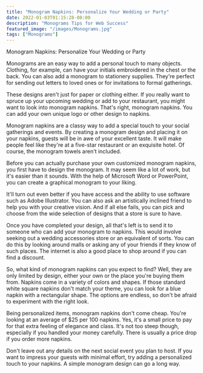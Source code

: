 ```yaml
---
title: "Monogram Napkins: Personalize Your Wedding or Party"
date: 2022-01-03T01:15:28-08:00
description: "Monograms Tips for Web Success"
featured_image: "/images/Monograms.jpg"
tags: ["Monograms"]
---
```


Monogram Napkins: Personalize Your Wedding or Party

Monograms are an easy way to add a personal touch to many objects. Clothing, for example, can have your initials embroidered in the chest or the back. You can also add a monogram to stationery supplies. They're perfect for sending out letters to loved ones or for invitations to formal gatherings.

These designs aren't just for paper or clothing either. If you really want to spruce up your upcoming wedding or add to your restaurant, you might want to look into monogram napkins. That's right, monogram napkins. You can add your own unique logo or other design to napkins.

Monogram napkins are a classy way to add a special touch to your social gatherings and events. By creating a monogram design and placing it on your napkins, guests will be in awe of your excellent taste. It will make people feel like they're at a five-star restaurant or an exquisite hotel. Of course, the monogram towels aren't included.

Before you can actually purchase your own customized monogram napkins, you first have to design the monogram. It may seem like a lot of work, but it's easier than it sounds. With the help of Microsoft Word or PowerPoint, you can create a graphical monogram to your liking. 

It'll turn out even better if you have access and the ability to use software such as Adobe Illustrator. You can also ask an artistically inclined friend to help you with your creative vision. And if all else fails, you can pick and choose from the wide selection of designs that a store is sure to have.

Once you have completed your design, all that's left is to send it to someone who can add your monogram to napkins. This would involve seeking out a wedding accessories store or an equivalent of sorts. You can do this by looking around malls or asking any of your friends if they know of such places. The internet is also a good place to shop around if you can find a discount.

So, what kind of monogram napkins can you expect to find? Well, they are only limited by design, either your own or the place you're buying them from. Napkins come in a variety of colors and shapes. If those standard white square napkins don't match your theme, you can look for a blue napkin with a rectangular shape. The options are endless, so don't be afraid to experiment with the right look.

Being personalized items, monogram napkins don't come cheap. You're looking at an average of $25 per 100 napkins. Yes, it's a small price to pay for that extra feeling of elegance and class. It's not too steep though, especially if you handled your money carefully. There is usually a price drop if you order more napkins.

Don't leave out any details on the next social event you plan to host. If you want to impress your guests with minimal effort, try adding a personalized touch to your napkins. A simple monogram design can go a long way.

